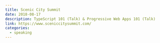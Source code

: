 ```yaml
---
title: Scenic City Summit
date: 2018-08-17
description: TypeScript 101 (Talk) & Progressive Web Apps 101 (Talk)
link: https://www.sceniccitysummit.com/
categories:
  - speaking
---
```

